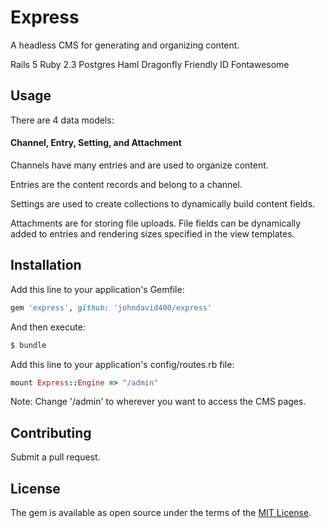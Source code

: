 # Express
A headless CMS for generating and organizing content.

Rails 5
Ruby 2.3
Postgres
Haml
Dragonfly
Friendly ID
Fontawesome

## Usage

There are 4 data models:

#### Channel, Entry, Setting, and Attachment

Channels have many entries and are used to organize content.

Entries are the content records and belong to a channel.

Settings are used to create collections to dynamically build content fields.

Attachments are for storing file uploads. File fields can be dynamically added to entries and rendering sizes specified in the view templates.


## Installation
Add this line to your application's Gemfile:

```ruby
gem 'express', github: 'johndavid400/express'
```

And then execute:
```bash
$ bundle
```

Add this line to your application's config/routes.rb file:


```ruby
mount Express::Engine => "/admin"
```

Note: Change '/admin' to wherever you want to access the CMS pages.


## Contributing
Submit a pull request.

## License
The gem is available as open source under the terms of the [MIT License](http://opensource.org/licenses/MIT).
